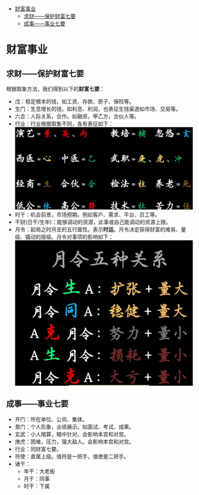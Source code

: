 - [财富事业](#org7bbd876)
  - [求财——保护财富七要](#orgedb4d4f)
  - [成事——事业七要](#orgbae3838)


<a id="org7bbd876"></a>

# 财富事业


<a id="orgedb4d4f"></a>

## 求财——保护财富七要

根据取象方法，我们得到以下的​**财富七要**​：

-   戊：稳定根本的钱，如工资、存款、房子、保险等。
-   生门：生息增长的钱，如利息、利润，也表征生钱渠道如市场、交易等。
-   六合：人际关系，合作。如融资，甲乙方，合伙人等。
-   行业：行业根据取象不同，各有表征如下： ![img](images/2024-09-17_21-35-48_screenshot.png)
-   时干：机会前景，市场预期。例如客户、需求、平台、员工等。
-   干财(日干/生年)：能够调动的资源，此事或自己能调动的资源上限。
-   月令：起局之时月支的五行属性。表示​**时运**​。月令决定获得财富的难易、量级、撬动的层级。月令对事项的影响如下： ![img](images/2024-09-17_21-46-14_screenshot.png)


<a id="orgbae3838"></a>

## 成事——事业七要

-   开门：所在单位、公司、集体。
-   景门：个人形象，业绩展示。如面试、考试、成果。
-   玄武：小人暗算，暗中针对。会影响本宫和对宫。
-   庚虎：困难，压力，强大敌人。会影响本宫和对宫。
-   行业：同财富七要。
-   符使：直属上级。值符是一把手，值使是二把手。
-   诸干：
    -   年干：大老板
    -   月干：同事
    -   时干：下属
